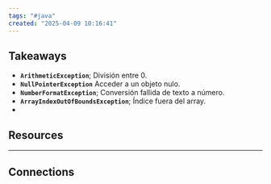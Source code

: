 ```yaml
---
tags: "#java"
created: "2025-04-09 10:16:41"
---
```

## **Takeaways**
- **`ArithmeticException`**; División entre 0.
- **`NullPointerException`** Acceder a un objeto nulo.
- **`NumberFormatException`**; Conversión fallida de texto a número.
- **`ArrayIndexOutOfBoundsException`**; Índice fuera del array.
- 
## **Resources**
___
## **Connections**



